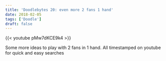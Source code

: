 ```yaml
---
title: 'Doodlebytes 20: even more 2 fans 1 hand'
date: 2018-02-05
tags: ['Doodle']
draft: false
---
```

{{< youtube pMw7dKCE9k4 >}}

<p>Some more ideas to play with 2 fans in 1 hand. All timestamped on youtube for quick and easy searches</p>
